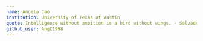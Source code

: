```yaml
---
name: Angela Cao
institution: University of Texas at Austin 
quote: Intelligence without ambition is a bird without wings. - Salvador Dali
github_user: AngC1998
---
```

